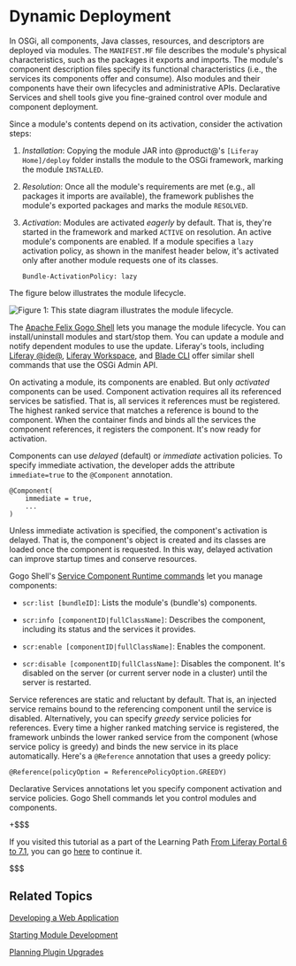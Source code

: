 # Dynamic Deployment [](id=dynamic-deployment)

In OSGi, all components, Java classes, resources, and descriptors are deployed
via modules. The `MANIFEST.MF` file describes the module's physical
characteristics, such as the packages it exports and imports. The module's
component description files specify its functional characteristics (i.e., the
services its components offer and consume). Also modules and their components
have their own lifecycles and administrative APIs. Declarative Services and
shell tools give you fine-grained control over module and component deployment.

Since a module's contents depend on its activation, consider the activation
steps: 

1.  *Installation*: Copying the module JAR into @product@'s
    `[Liferay Home]/deploy` folder installs the module to the OSGi framework,
    marking the module `INSTALLED`.

2.  *Resolution*: Once all the module's requirements are met (e.g., all packages
    it imports are available), the framework publishes the module's exported
    packages and marks the module `RESOLVED`.

3.  *Activation*: Modules are activated *eagerly* by default. That is, they're
    started in the framework and marked `ACTIVE` on resolution. An active
    module's components are enabled. If a module specifies a `lazy` activation
    policy, as shown in the manifest header below, it's activated only after
    another module requests one of its classes.

        Bundle-ActivationPolicy: lazy

The figure below illustrates the module lifecycle.

![Figure 1: This state diagram illustrates the module lifecycle.](../../images/module-state-diagram.png) 

The [Apache Felix Gogo Shell](/develop/reference/-/knowledge_base/7-1/using-the-felix-gogo-shell)
lets you manage the module lifecycle. You can install/uninstall modules
and start/stop them. You can update a module and notify dependent modules
to use the update. Liferay's tools, including [Liferay @ide@](/develop/tutorials/-/knowledge_base/7-1/liferay-ide),
[Liferay Workspace](/develop/tutorials/-/knowledge_base/7-1/liferay-workspace),
and [Blade CLI](/develop/tutorials/-/knowledge_base/7-1/blade-cli)
offer similar shell commands that use the OSGi Admin API. 

On activating a module, its components are enabled. But only *activated*
components can be used. Component activation requires all its referenced
services be satisfied. That is, all services it references must be registered.
The highest ranked service that matches a reference is bound to the component.
When the container finds and binds all the services the component references, it
registers the component. It's now ready for activation. 

Components can use *delayed* (default) or *immediate* activation policies. To
specify immediate activation, the developer adds the attribute `immediate=true`
to the `@Component` annotation. 

    @Component(
        immediate = true,
        ...
    )

Unless immediate activation is specified, the component's activation is delayed.
That is, the component's object is created and its classes are loaded once the
component is requested. In this way, delayed activation can improve startup
times and conserve resources. 

Gogo Shell's [Service Component Runtime commands](http://felix.apache.org/documentation/subprojects/apache-felix-service-component-runtime.html#shell-command)
let you manage components:

-   `scr:list [bundleID]`: Lists the module's (bundle's) components.

-   `scr:info [componentID|fullClassName]`: Describes the component, including
    its status and the services it provides.

-   `scr:enable [componentID|fullClassName]`: Enables the component.

-   `scr:disable [componentID|fullClassName]`: Disables the component. It's
    disabled on the server (or current server node in a cluster) until
    the server is restarted.

Service references are static and reluctant by default. That is, an injected
service remains bound to the referencing component until the service is
disabled. Alternatively, you can specify *greedy* service policies for
references. Every time a higher ranked matching service is registered, the
framework unbinds the lower ranked service from the component (whose service
policy is greedy) and binds the new service in its place automatically. Here's a
`@Reference` annotation that uses a greedy policy:

    @Reference(policyOption = ReferencePolicyOption.GREEDY)

Declarative Services annotations let you specify component activation and
service policies. Gogo Shell commands let you control modules and components.

+$$$

If you visited this tutorial as a part of the Learning Path
[From Liferay Portal 6 to 7.1](/develop/tutorials/-/knowledge_base/7-1/from-liferay-6-to-liferay-7),
you can go [here](/develop/tutorials/-/knowledge_base/7-1/more-ways-osgi-improves-development-on-liferay)
to continue it. 

$$$

## Related Topics [](id=related-topics)

[Developing a Web Application](/develop/tutorials/-/knowledge_base/7-1/developing-a-web-application)

[Starting Module Development](/develop/tutorials/-/knowledge_base/7-1/starting-module-development)

[Planning Plugin Upgrades](migrating-existing-code-to-liferay-7/migrating-existing-code-to-liferay-7)

